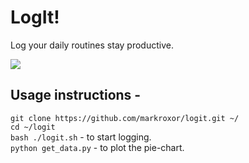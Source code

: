 # LogIt!
Log your daily routines stay productive.

![](https://github.com/markroxor/logit/raw/master/assets/piee.png)

## Usage instructions -  
`git clone https://github.com/markroxor/logit.git ~/`           
`cd ~/logit`        
`bash ./logit.sh` - to start logging.        
`python get_data.py` - to plot the pie-chart.             
